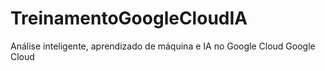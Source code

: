 # TreinamentoGoogleCloudIA
Análise inteligente, aprendizado de máquina e IA no Google Cloud Google Cloud
